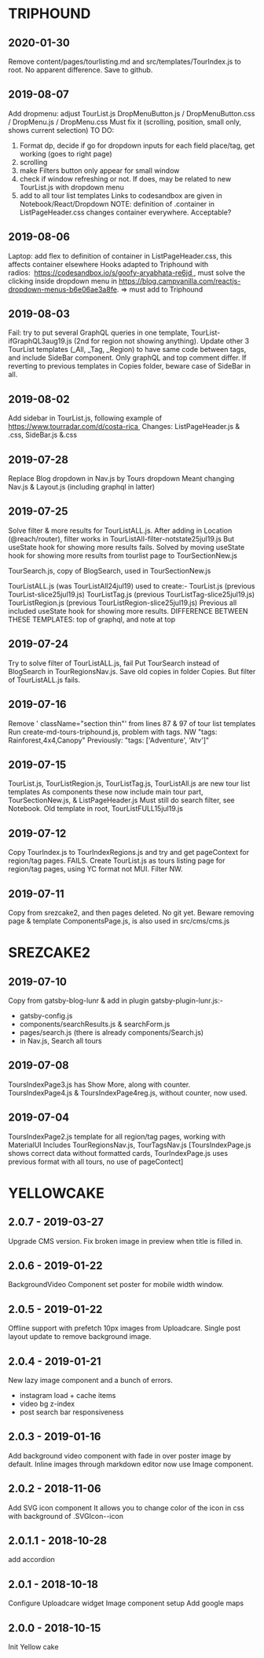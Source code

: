 
# TRIPHOUND

## 2020-01-30
Remove content/pages/tourlisting.md and src/templates/TourIndex.js to root. No apparent difference. Save to github.

## 2019-08-07
Add dropmenu: adjust TourList.js
DropMenuButton.js / DropMenuButton.css / DropMenu.js / DropMenu.css
Must fix it (scrolling, position, small only, shows current selection)
TO DO: 
1) Format dp, decide if go for dropdown inputs for each field place/tag, get working (goes to right page)
2) scrolling
3) make Filters button only appear for small window
4) check if window refreshing or not. If does, may be related to new TourList.js with dropdown menu
5) add to all tour list templates
Links to codesandbox are given in Notebook/React/Dropdown
NOTE: definition of .container in ListPageHeader.css changes container everywhere. Acceptable?

## 2019-08-06
Laptop: add flex to definition of container in ListPageHeader.css, this affects container elsewhere
Hooks adapted to Triphound with radios:  https://codesandbox.io/s/goofy-aryabhata-re6jd , must solve the clicking inside dropdown menu in https://blog.campvanilla.com/reactjs-dropdown-menus-b6e06ae3a8fe. => must add to Triphound

## 2019-08-03
Fail: try to put several GraphQL queries in one template, TourList-ifGraphQL3aug19.js (2nd for region not showing anything).
Update other 3 TourList templates (_All, _Tag, _Region) to have same code between <Layout> tags, and include SideBar component. Only graphQL and top comment differ. If reverting to previous templates in Copies folder, beware case of SideBar in all.

## 2019-08-02
Add sidebar in TourList.js, following example of https://www.tourradar.com/d/costa-rica 
Changes: ListPageHeader.js & .css, SideBar.js &.css

## 2019-07-28
Replace Blog dropdown in Nav.js by Tours dropdown
Meant changing Nav.js & Layout.js (including graphql in latter)

## 2019-07-25
Solve filter & more results for TourListALL.js.
After adding in Location (@reach/router), filter works in TourListAll-filter-notstate25jul19.js
But useState hook for showing more results fails.
Solved by moving useState hook for showing more results from tourlist page to TourSectionNew.js

TourSearch.js, copy of BlogSearch, used in TourSectionNew.js

TourListALL.js (was TourListAll24jul19) used to create:-
TourList.js (previous TourList-slice25jul19.js)
TourListTag.js (previous TourListTag-slice25jul19.js)
TourListRegion.js (previous TourListRegion-slice25jul19.js)
Previous all included useState hook for showing more results.
DIFFERENCE BETWEEN THESE TEMPLATES: top of graphql, and note at top

## 2019-07-24
Try to solve filter of TourListALL.js, fail
Put TourSearch instead of BlogSearch in TourRegionsNav.js.
Save old copies in folder Copies. But filter of TourListALL.js fails.

## 2019-07-16
Remove ' className="section thin"' from lines 87 & 97 of tour list templates
Run create-md-tours-triphound.js, problem with tags. NW "tags: Rainforest,4x4,Canopy"
Previously: "tags: ['Adventure', 'Atv']"

## 2019-07-15
TourList.js, TourListRegion.js, TourListTag.js, TourListAll.js are new tour list templates
As components these now include main tour part, TourSectionNew.js, & ListPageHeader.js
Must still do search filter, see Notebook. Old template in root, TourListFULL15jul19.js

## 2019-07-12
Copy TourIndex.js to TourIndexRegions.js and try and get pageContext for region/tag pages. FAILS.
Create TourList.js as tours listing page for region/tag pages, using YC format not MUI. Filter NW.

## 2019-07-11
Copy from srezcake2, and then pages deleted. No git yet.
Beware removing page & template ComponentsPage.js, is also used in src/cms/cms.js

# SREZCAKE2
## 2019-07-10
Copy from gatsby-blog-lunr & add in plugin gatsby-plugin-lunr.js:-
- gatsby-config.js
- components/searchResults.js & searchForm.js
- pages/search.js (there is already components/Search.js)
- in Nav.js, <NavLink to="/search">Search all tours</NavLink>

## 2019-07-08
ToursIndexPage3.js has Show More, along with counter. ToursIndexPage4.js & ToursIndexPage4reg.js,
without counter, now used.

## 2019-07-04
ToursIndexPage2.js template for all region/tag pages, working with MaterialUI
Includes TourRegionsNav.js, TourTagsNav.js
[ToursIndexPage.js shows correct data without formatted cards,
TourIndexPage.js uses previous format with all tours, no use of pageContect]

# YELLOWCAKE
## 2.0.7 - 2019-03-27

Upgrade CMS version.
Fix broken image in preview when title is filled in.

## 2.0.6 - 2019-01-22

BackgroundVideo Component set poster for mobile width window.

## 2.0.5 - 2019-01-22

Offline support with prefetch 10px images from Uploadcare.
Single post layout update to remove background image.

## 2.0.4 - 2019-01-21

New lazy image component and a bunch of errors.

- instagram load + cache items
- video bg z-index
- post search bar responsiveness

## 2.0.3 - 2019-01-16

Add background video component with fade in over poster image by default.
Inline images through markdown editor now use Image component.

## 2.0.2 - 2018-11-06

Add SVG icon component
It allows you to change color of the icon in css with background of .SVGIcon--icon

## 2.0.1.1 - 2018-10-28

add accordion

## 2.0.1 - 2018-10-18

Configure Uploadcare widget
Image component setup
Add google maps

## 2.0.0 - 2018-10-15

Init Yellow cake
